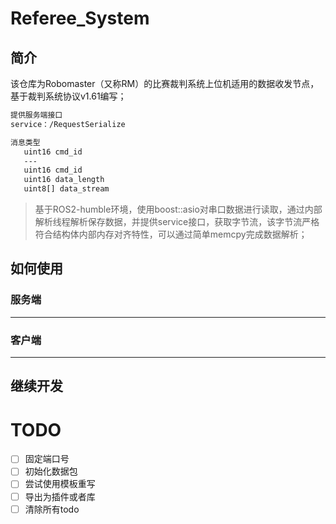 # Referee_System 
## 简介
 该仓库为Robomaster（又称RM）的比赛裁判系统上位机适用的数据收发节点，基于裁判系统协议v1.61编写；
 ```bash
 提供服务端接口
 service：/RequestSerialize

 消息类型
 	uint16 cmd_id
	---
	uint16 cmd_id
	uint16 data_length
	uint8[] data_stream 
 ```
 >基于ROS2-humble环境，使用boost::asio对串口数据进行读取，通过内部解析线程解析保存数据，并提供service接口，获取字节流，该字节流严格符合结构体内部内存对齐特性，可以通过简单memcpy完成数据解析；
## 如何使用
### 服务端

---

### 客户端

---
## 继续开发



# TODO
- [ ] 固定端口号
- [ ] 初始化数据包
- [ ] 尝试使用模板重写
- [ ] 导出为插件或者库
- [ ] 清除所有todo
